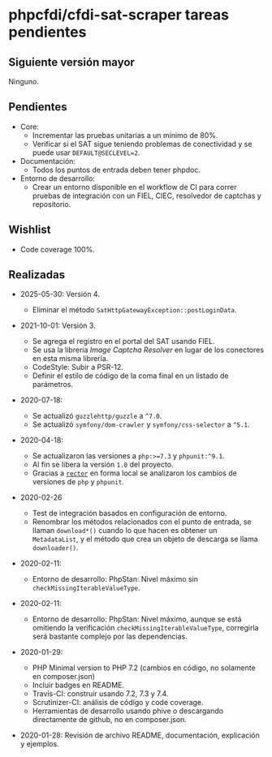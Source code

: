 # phpcfdi/cfdi-sat-scraper tareas pendientes

## Siguiente versión mayor

Ninguno.

## Pendientes

- Core:
    - Incrementar las pruebas unitarias a un mínimo de 80%.
    - Verificar si el SAT sigue teniendo problemas de conectividad y se puede usar `DEFAULT@SECLEVEL=2`.
- Documentación:
    - Todos los puntos de entrada deben tener phpdoc.
- Entorno de desarrollo:
    - Crear un entorno disponible en el workflow de CI para correr pruebas de integración
      con un FIEL, CIEC, resolvedor de captchas y repositorio.

## Wishlist

- Code coverage 100%.

## Realizadas

- 2025-05-30: Versión 4.
    - Eliminar el método `SatHttpGatewayException::postLoginData`.

- 2021-10-01: Versión 3.
    - Se agrega el registro en el portal del SAT usando FIEL.
    - Se usa la librería *Image Captcha Resolver* en lugar de los conectores en esta misma librería.
    - CodeStyle: Subir a PSR-12.
    - Definir el estilo de código de la coma final en un listado de parámetros.

- 2020-07-18:
    - Se actualizó `guzzlehttp/guzzle` a `^7.0`.
    - Se actualizó `symfony/dom-crawler` y `symfony/css-selector` a `^5.1`.

- 2020-04-18:
    - Se actualizaron las versiones a `php:>=7.3` y `phpunit:^9.1`.
    - Al fin se libera la versión `1.0` del proyecto.
    - Gracias a [`rector`](https://github.com/rectorphp/rector/) en forma local se analizaron
      los cambios de versiones de `php` y `phpunit`.

- 2020-02-26
    - Test de integración basados en configuración de entorno.
    - Renombrar los métodos relacionados con el punto de entrada, se llaman `download*()` cuando lo que hacen es
      obtener un `MetadataList`, y el método que crea un objeto de descarga se llama `downloader()`.

- 2020-02-11:
    - Entorno de desarrollo: PhpStan: Nivel máximo sin `checkMissingIterableValueType`.

- 2020-02-11:
    - Entorno de desarrollo: PhpStan: Nivel máximo, aunque se está omitiendo la verificación
      `checkMissingIterableValueType`, corregirla será bastante complejo por las dependencias.

- 2020-01-29:
    - PHP Minimal version to PHP 7.2 (cambios en código, no solamente en composer.json)
    - Incluir badges en README.
    - Travis-CI: construir usando 7.2, 7.3 y 7.4.
    - Scrutinizer-CI: análisis de código y code coverage.
    - Herramientas de desarrollo usando phive o descargando directamente de github, no en composer.json.

- 2020-01-28: Revisión de archivo README, documentación, explicación y ejemplos.

